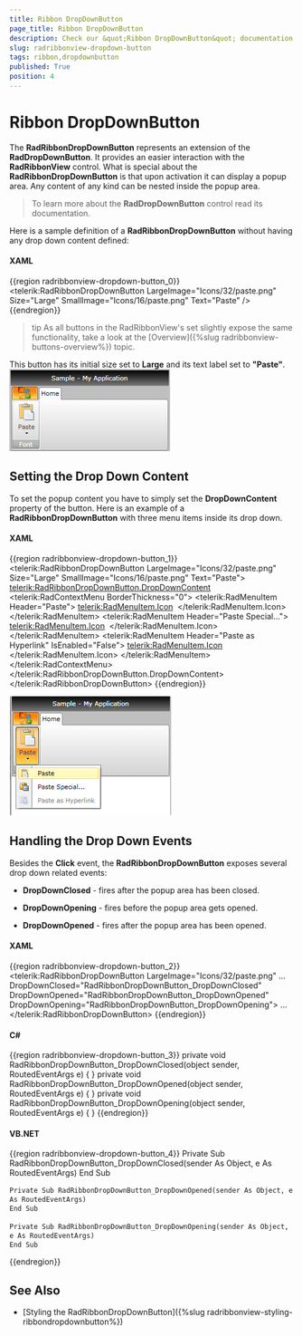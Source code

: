 ```yaml
---
title: Ribbon DropDownButton
page_title: Ribbon DropDownButton
description: Check our &quot;Ribbon DropDownButton&quot; documentation article for the RadRibbonView {{ site.framework_name }} control.
slug: radribbonview-dropdown-button
tags: ribbon,dropdownbutton
published: True
position: 4
---
```


# Ribbon DropDownButton

The __RadRibbonDropDownButton__ represents an extension of the __RadDropDownButton__. It provides an easier interaction with the __RadRibbonView__ control. What is special about the __RadRibbonDropDownButton__ is that upon activation it can display a popup area. Any content of any kind can be nested inside the popup area.			

>To learn more about the __RadDropDownButton__ control read its documentation.				

Here is a sample definition of a __RadRibbonDropDownButton__ without having any drop down content defined:			

#### __XAML__
{{region radribbonview-dropdown-button_0}}
	<telerik:RadRibbonDropDownButton LargeImage="Icons/32/paste.png" 
	                                 Size="Large"
	                                 SmallImage="Icons/16/paste.png"
	                                 Text="Paste" />
{{endregion}}

>tip As all buttons in the RadRibbonView's set slightly expose the same functionality, take a look at the [Overview]({%slug radribbonview-buttons-overview%}) topic.			

This button has its initial size set to __Large__ and its text label set to __"Paste"__.
![WPF RadRibbonView Large DropDown Button](images/RibbonView_Buttons_DropDownButton.png)

## Setting the Drop Down Content

To set the popup content you have to simply set the __DropDownContent__ property of the button. Here is an example of a __RadRibbonDropDownButton__ with three menu items inside its drop down.				

#### __XAML__
{{region radribbonview-dropdown-button_1}}
	<telerik:RadRibbonDropDownButton LargeImage="Icons/32/paste.png" 
	                                 Size="Large"
	                                 SmallImage="Icons/16/paste.png"
	                                 Text="Paste">
	    <telerik:RadRibbonDropDownButton.DropDownContent>
	        <telerik:RadContextMenu BorderThickness="0">
	            <telerik:RadMenuItem Header="Paste">
	                <telerik:RadMenuItem.Icon>
	                    <Image Source="Icons/16/paste.png" />
	                </telerik:RadMenuItem.Icon>
	            </telerik:RadMenuItem>
	            <telerik:RadMenuItem Header="Paste Special...">
	                <telerik:RadMenuItem.Icon>
	                    <Image Source="Icons/16/pastespecial.png" />
	                </telerik:RadMenuItem.Icon>
	            </telerik:RadMenuItem>
	            <telerik:RadMenuItem Header="Paste as Hyperlink" IsEnabled="False">
	                <telerik:RadMenuItem.Icon>
	                    <Image Source="Icons/16/pastehyperlink.png" />
	                </telerik:RadMenuItem.Icon>
	            </telerik:RadMenuItem>
	        </telerik:RadContextMenu>
	    </telerik:RadRibbonDropDownButton.DropDownContent>
	</telerik:RadRibbonDropDownButton>
{{endregion}}

![WPF RadRibbonView DropDown Button Content](images/RibbonView_Buttons_DropDownButton_DDContent.png)

## Handling the Drop Down Events

Besides the __Click__ event, the __RadRibbonDropDownButton__ exposes several drop down related events:				

* __DropDownClosed__ - fires after the popup area has been closed.					

* __DropDownOpening__ - fires before the popup area gets opened.					

* __DropDownOpened__ - fires after the popup area has been opened.					

#### __XAML__
{{region radribbonview-dropdown-button_2}}
	<telerik:RadRibbonDropDownButton LargeImage="Icons/32/paste.png" 
	                                 ...
	                                 DropDownClosed="RadRibbonDropDownButton_DropDownClosed"
	                                 DropDownOpened="RadRibbonDropDownButton_DropDownOpened"
	                                 DropDownOpening="RadRibbonDropDownButton_DropDownOpening">
	 ...
	</telerik:RadRibbonDropDownButton>
{{endregion}}

#### __C#__
{{region radribbonview-dropdown-button_3}}
	private void RadRibbonDropDownButton_DropDownClosed(object sender, RoutedEventArgs e)
	{
	}
	private void RadRibbonDropDownButton_DropDownOpened(object sender, RoutedEventArgs e)
	{
	}
	private void RadRibbonDropDownButton_DropDownOpening(object sender, RoutedEventArgs e)
	{
	}
{{endregion}}

#### __VB.NET__
{{region radribbonview-dropdown-button_4}}
	Private Sub RadRibbonDropDownButton_DropDownClosed(sender As Object, e As RoutedEventArgs)
	End Sub
	
	Private Sub RadRibbonDropDownButton_DropDownOpened(sender As Object, e As RoutedEventArgs)
	End Sub
	
	Private Sub RadRibbonDropDownButton_DropDownOpening(sender As Object, e As RoutedEventArgs)
	End Sub
{{endregion}}

## See Also
 * [Styling the RadRibbonDropDownButton]({%slug radribbonview-styling-ribbondropdownbutton%})
